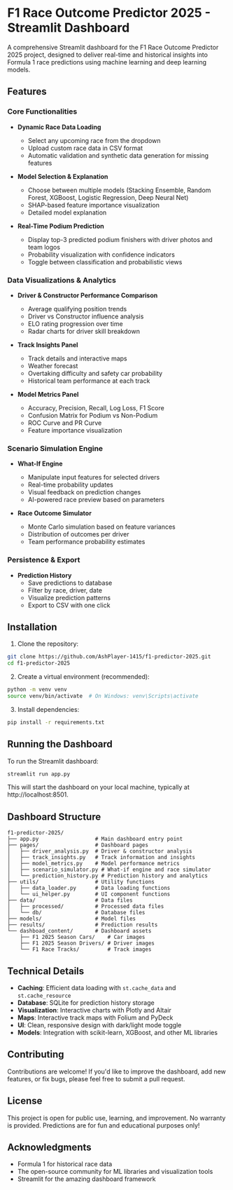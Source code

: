 # F1 Race Outcome Predictor 2025 - Streamlit Dashboard

A comprehensive Streamlit dashboard for the F1 Race Outcome Predictor 2025 project, designed to deliver real-time and historical insights into Formula 1 race predictions using machine learning and deep learning models.

## Features

### Core Functionalities
- **Dynamic Race Data Loading**
  - Select any upcoming race from the dropdown
  - Upload custom race data in CSV format
  - Automatic validation and synthetic data generation for missing features

- **Model Selection & Explanation**
  - Choose between multiple models (Stacking Ensemble, Random Forest, XGBoost, Logistic Regression, Deep Neural Net)
  - SHAP-based feature importance visualization
  - Detailed model explanation

- **Real-Time Podium Prediction**
  - Display top-3 predicted podium finishers with driver photos and team logos
  - Probability visualization with confidence indicators
  - Toggle between classification and probabilistic views

### Data Visualizations & Analytics
- **Driver & Constructor Performance Comparison**
  - Average qualifying position trends
  - Driver vs Constructor influence analysis
  - ELO rating progression over time
  - Radar charts for driver skill breakdown

- **Track Insights Panel**
  - Track details and interactive maps
  - Weather forecast
  - Overtaking difficulty and safety car probability
  - Historical team performance at each track

- **Model Metrics Panel**
  - Accuracy, Precision, Recall, Log Loss, F1 Score
  - Confusion Matrix for Podium vs Non-Podium
  - ROC Curve and PR Curve
  - Feature importance visualization

### Scenario Simulation Engine
- **What-If Engine**
  - Manipulate input features for selected drivers
  - Real-time probability updates
  - Visual feedback on prediction changes
  - AI-powered race preview based on parameters

- **Race Outcome Simulator**
  - Monte Carlo simulation based on feature variances
  - Distribution of outcomes per driver
  - Team performance probability estimates

### Persistence & Export
- **Prediction History**
  - Save predictions to database
  - Filter by race, driver, date
  - Visualize prediction patterns
  - Export to CSV with one click

## Installation

1. Clone the repository:
```bash
git clone https://github.com/AshPlayer-1415/f1-predictor-2025.git
cd f1-predictor-2025
```

2. Create a virtual environment (recommended):
```bash
python -m venv venv
source venv/bin/activate  # On Windows: venv\Scripts\activate
```

3. Install dependencies:
```bash
pip install -r requirements.txt
```

## Running the Dashboard

To run the Streamlit dashboard:

```bash
streamlit run app.py
```

This will start the dashboard on your local machine, typically at http://localhost:8501.

## Dashboard Structure

```
f1-predictor-2025/
├── app.py                  # Main dashboard entry point
├── pages/                  # Dashboard pages
│   ├── driver_analysis.py  # Driver & constructor analysis
│   ├── track_insights.py   # Track information and insights
│   ├── model_metrics.py    # Model performance metrics
│   ├── scenario_simulator.py # What-if engine and race simulator
│   └── prediction_history.py # Prediction history and analytics
├── utils/                  # Utility functions
│   ├── data_loader.py      # Data loading functions
│   └── ui_helper.py        # UI component functions
├── data/                   # Data files
│   ├── processed/          # Processed data files
│   └── db/                 # Database files
├── models/                 # Model files
├── results/                # Prediction results
└── dashboad_content/       # Dashboard assets
    ├── F1 2025 Season Cars/    # Car images
    ├── F1 2025 Season Drivers/ # Driver images
    └── F1 Race Tracks/         # Track images
```

## Technical Details

- **Caching**: Efficient data loading with `st.cache_data` and `st.cache_resource`
- **Database**: SQLite for prediction history storage
- **Visualization**: Interactive charts with Plotly and Altair
- **Maps**: Interactive track maps with Folium and PyDeck
- **UI**: Clean, responsive design with dark/light mode toggle
- **Models**: Integration with scikit-learn, XGBoost, and other ML libraries

## Contributing

Contributions are welcome! If you'd like to improve the dashboard, add new features, or fix bugs, please feel free to submit a pull request.

## License

This project is open for public use, learning, and improvement. No warranty is provided. Predictions are for fun and educational purposes only!

## Acknowledgments

- Formula 1 for historical race data
- The open-source community for ML libraries and visualization tools
- Streamlit for the amazing dashboard framework